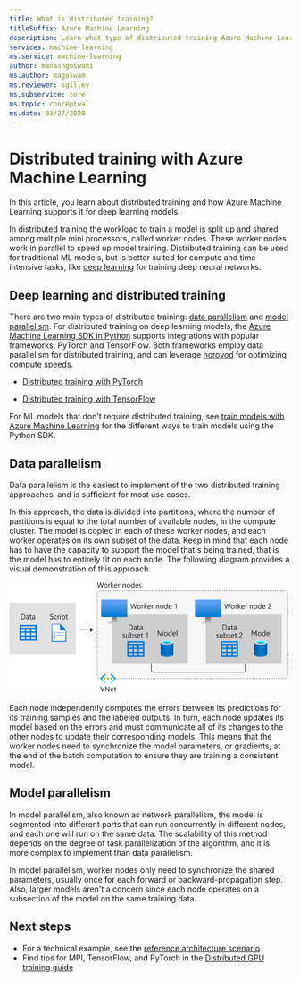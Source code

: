 ```yaml
---
title: What is distributed training?
titleSuffix: Azure Machine Learning
description: Learn what type of distributed training Azure Machine Learning supports and the open source framework integrations available for distributed training.
services: machine-learning
ms.service: machine-learning
author: manashgoswami 
ms.author: magoswam
ms.reviewer: sgilley
ms.subservice: core
ms.topic: conceptual
ms.date: 03/27/2020
---
```


# Distributed training with Azure Machine Learning

In this article, you learn about distributed training and how Azure Machine Learning supports it for deep learning models. 

In distributed training the workload to train a model is split up and shared among multiple mini processors, called worker nodes. These worker nodes work in parallel to speed up model training. Distributed training can be used for traditional ML models, but is better suited for compute and time intensive tasks, like [deep learning](concept-deep-learning-vs-machine-learning.md) for training deep neural networks. 

## Deep learning and distributed training 

There are two main types of distributed training: [data parallelism](#data-parallelism) and [model parallelism](#model-parallelism). For distributed training on deep learning models, the [Azure Machine Learning SDK in Python](/python/api/overview/azure/ml/intro) supports integrations with popular frameworks, PyTorch and TensorFlow. Both frameworks employ data parallelism for distributed training, and can leverage [horovod](https://horovod.readthedocs.io/en/latest/summary_include.html) for optimizing compute speeds.


* [Distributed training with PyTorch](how-to-train-distributed-gpu.md#pytorch)

* [Distributed training with TensorFlow](how-to-train-distributed-gpu.md#tensorflow)

For ML models that don't require distributed training, see [train models with Azure Machine Learning](concept-train-machine-learning-model.md#python-sdk) for the different ways to train models using the Python SDK.

## Data parallelism

Data parallelism is the easiest to implement of the two distributed training approaches, and is sufficient for most use cases.

In this approach, the data is divided into partitions, where the number of partitions is equal to the total number of available nodes, in the compute cluster. The model is copied in each of these worker nodes, and each worker operates on its own subset of the data. Keep in mind that each node has to have the capacity to support the model that's being trained, that is the model has to entirely fit on each node. The following diagram provides a visual demonstration of this approach.

![Data-parallelism-concept-diagram](./media/concept-distributed-training/distributed-training.svg)

Each node independently computes the errors between its predictions for its training samples and the labeled outputs. In turn, each node updates its model based on the errors and must communicate all of its changes to the other nodes to update their corresponding models. This means that the worker nodes need to synchronize the model parameters, or gradients, at the end of the batch computation to ensure they are training a consistent model. 

## Model parallelism

In model parallelism, also known as network parallelism, the model is segmented into different parts that can run concurrently in different nodes, and each one will run on the same data. The scalability of this method depends on the degree of task parallelization of the algorithm, and it is more complex to implement than data parallelism. 

In model parallelism, worker nodes only need to synchronize the shared parameters, usually once for each forward or backward-propagation step. Also, larger models aren't a concern since each node operates on a subsection of the model on the same training data.

## Next steps

* For a technical example, see the [reference architecture  scenario](/azure/architecture/reference-architectures/ai/training-deep-learning).
* Find tips for MPI, TensorFlow, and PyTorch in the [Distributed GPU training guide](how-to-train-distributed-gpu.md) 